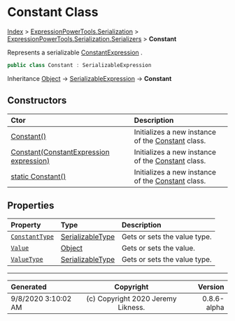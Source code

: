 ﻿# Constant Class

[Index](../index.md) > [ExpressionPowerTools.Serialization](ExpressionPowerTools.Serialization.a.md) > [ExpressionPowerTools.Serialization.Serializers](ExpressionPowerTools.Serialization.Serializers.n.md) > **Constant**

Represents a serializable [ConstantExpression](https://docs.microsoft.com/dotnet/api/system.linq.expressions.constantexpression) .

```csharp
public class Constant : SerializableExpression
```

Inheritance [Object](https://docs.microsoft.com/dotnet/api/system.object) → [SerializableExpression](ExpressionPowerTools.Serialization.Serializers.SerializableExpression.cs.md) → **Constant**

## Constructors

| Ctor | Description |
| :-- | :-- |
| [Constant()](ExpressionPowerTools.Serialization.Serializers.Constant.ctor.md#constant) | Initializes a new instance of the [Constant](ExpressionPowerTools.Serialization.Serializers.Constant.cs.md) class. |
| [Constant(ConstantExpression expression)](ExpressionPowerTools.Serialization.Serializers.Constant.ctor.md#constantconstantexpression-expression) | Initializes a new instance of the [Constant](ExpressionPowerTools.Serialization.Serializers.Constant.cs.md) class. |
| [static Constant()](ExpressionPowerTools.Serialization.Serializers.Constant.ctor.md#static-constant) | Initializes a new instance of the [Constant](ExpressionPowerTools.Serialization.Serializers.Constant.cs.md) class. |
## Properties

| Property | Type | Description |
| :-- | :-- | :-- |
| [`ConstantType`](ExpressionPowerTools.Serialization.Serializers.Constant.ConstantType.prop.md) | [SerializableType](ExpressionPowerTools.Serialization.Serializers.SerializableType.cs.md) | Gets or sets the value type. |
| [`Value`](ExpressionPowerTools.Serialization.Serializers.Constant.Value.prop.md) | [Object](https://docs.microsoft.com/dotnet/api/system.object) | Gets or sets the value. |
| [`ValueType`](ExpressionPowerTools.Serialization.Serializers.Constant.ValueType.prop.md) | [SerializableType](ExpressionPowerTools.Serialization.Serializers.SerializableType.cs.md) | Gets or sets the value type. |


---

| Generated | Copyright | Version |
| :-- | :-: | --: |
| 9/8/2020 3:10:02 AM | (c) Copyright 2020 Jeremy Likness. | 0.8.6-alpha |
